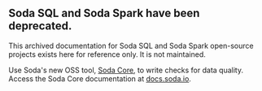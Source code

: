 
## Soda SQL and Soda Spark have been deprecated.

This archived documentation for Soda SQL and Soda Spark open-source projects exists here for reference only. It is not maintained.

Use Soda's new OSS tool, <a href="https://github.com/sodadata/soda-core" target="_blank">Soda Core</a>, to write checks for data quality. Access the Soda Core documentation at <a href="https://docs.soda.io" target="_blank">docs.soda.io</a>. 